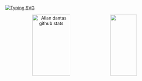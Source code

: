 
[![Typing SVG](https://readme-typing-svg.herokuapp.com/?color=42FF33&size=35&center=true&vCenter=true&width=1000&lines=Olá,+Meu+nome+é+Lana+Ramiro;Tenho+19+Anos;E+estou+cursando+Engenharia+de+Software;No+IDP+:%29)](https://git.io/typing-svg)

<div align="center">  
  <img width="49%" height="195px" src="https://github-readme-stats.vercel.app/api?username=lanaramiro&show_icons=true&count_private=true&hide_border=true&title_color=7B68EE&icon_color=7B68EE&text_color=c9d1d9&bg_color=0d1117" alt="Allan dantas github stats" /> 
  <img width="41%" height="195px" src="https://github-readme-stats.vercel.app/api/top-langs/?username=lanaramiro&layout=compact&hide_border=true&title_color=7B68EE&text_color=c9d1d9&bg_color=0d1117" />
</div>

